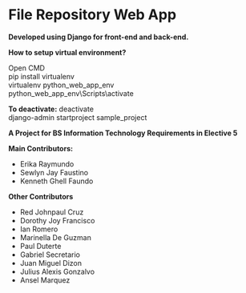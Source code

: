 # File Repository Web App

**Developed using Django for front-end and back-end.**

**How to setup virtual environment?**

Open CMD<br>
pip install virtualenv<br>
virtualenv python_web_app_env<br>
python_web_app_env\Scripts\activate<br>

**To deactivate:**
deactivate<br>
django-admin startproject sample_project<br>

**A Project for BS Information Technology Requirements in Elective 5**

**Main Contributors:**
- Erika Raymundo
- Sewlyn Jay Faustino
- Kenneth Ghell Faundo

**Other Contributors**
- Red Johnpaul Cruz
- Dorothy Joy Francisco
- Ian Romero
- Marinella De Guzman
- Paul Duterte
- Gabriel Secretario
- Juan Miguel Dizon
- Julius Alexis Gonzalvo
- Ansel Marquez
